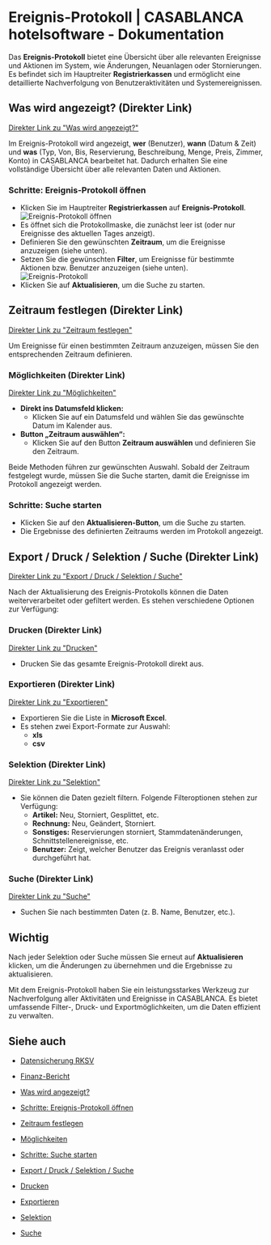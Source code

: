 # Ereignis-Protokoll | CASABLANCA hotelsoftware - Dokumentation

Das **Ereignis-Protokoll** bietet eine Übersicht über alle relevanten Ereignisse und Aktionen im System, wie Änderungen, Neuanlagen oder Stornierungen.  
Es befindet sich im Hauptreiter **Registrierkassen** und ermöglicht eine detaillierte Nachverfolgung von Benutzeraktivitäten und Systemereignissen.

## Was wird angezeigt? (Direkter Link)
[Direkter Link zu "Was wird angezeigt?"](https://docs.casablanca.at/desktop/fiscalization/rksv/event_protocol/#was-wird-angezeigt)

Im Ereignis-Protokoll wird angezeigt, **wer** (Benutzer), **wann** (Datum & Zeit) und **was** (Typ, Von, Bis, Reservierung, Beschreibung, Menge, Preis, Zimmer, Konto) in CASABLANCA bearbeitet hat. Dadurch erhalten Sie eine vollständige Übersicht über alle relevanten Daten und Aktionen.

### Schritte: Ereignis-Protokoll öffnen
* Klicken Sie im Hauptreiter **Registrierkassen** auf **Ereignis-Protokoll**.  
  ![Ereignis-Protokoll öffnen](https://docs.casablanca.at/assets/images/ereignisprotokoll_oeffnen-087b0967f4601d25e13b3524d288d65b.png "Ereignis-Protokoll öffnen")
* Es öffnet sich die Protokollmaske, die zunächst leer ist (oder nur Ereignisse des aktuellen Tages anzeigt).
* Definieren Sie den gewünschten **Zeitraum**, um die Ereignisse anzuzeigen (siehe unten).
* Setzen Sie die gewünschten **Filter**, um Ereignisse für bestimmte Aktionen bzw. Benutzer anzuzeigen (siehe unten).  
  ![Ereignis-Protokoll](https://docs.casablanca.at/assets/images/ereignisprotokoll-907b4bfa7fe670944d710e5e1c7e78d2.png "Ereignis-Protokoll")
* Klicken Sie auf **Aktualisieren**, um die Suche zu starten.

## Zeitraum festlegen (Direkter Link)
[Direkter Link zu "Zeitraum festlegen"](https://docs.casablanca.at/desktop/fiscalization/rksv/event_protocol/#zeitraum-festlegen)

Um Ereignisse für einen bestimmten Zeitraum anzuzeigen, müssen Sie den entsprechenden Zeitraum definieren.

### Möglichkeiten (Direkter Link)
[Direkter Link zu "Möglichkeiten"](https://docs.casablanca.at/desktop/fiscalization/rksv/event_protocol/#möglichkeiten)

* **Direkt ins Datumsfeld klicken:**
  * Klicken Sie auf ein Datumsfeld und wählen Sie das gewünschte Datum im Kalender aus.
* **Button „Zeitraum auswählen“:**
  * Klicken Sie auf den Button **Zeitraum auswählen** und definieren Sie den Zeitraum.

Beide Methoden führen zur gewünschten Auswahl. Sobald der Zeitraum festgelegt wurde, müssen Sie die Suche starten, damit die Ereignisse im Protokoll angezeigt werden.

### Schritte: Suche starten
* Klicken Sie auf den **Aktualisieren-Button**, um die Suche zu starten.
* Die Ergebnisse des definierten Zeitraums werden im Protokoll angezeigt.

## Export / Druck / Selektion / Suche (Direkter Link)
[Direkter Link zu "Export / Druck / Selektion / Suche"](https://docs.casablanca.at/desktop/fiscalization/rksv/event_protocol/#export--druck--selektion--suche)

Nach der Aktualisierung des Ereignis-Protokolls können die Daten weiterverarbeitet oder gefiltert werden. Es stehen verschiedene Optionen zur Verfügung:

### Drucken (Direkter Link)
[Direkter Link zu "Drucken"](https://docs.casablanca.at/desktop/fiscalization/rksv/event_protocol/#drucken)

* Drucken Sie das gesamte Ereignis-Protokoll direkt aus.

### Exportieren (Direkter Link)
[Direkter Link zu "Exportieren"](https://docs.casablanca.at/desktop/fiscalization/rksv/event_protocol/#exportieren)

* Exportieren Sie die Liste in **Microsoft Excel**.
* Es stehen zwei Export-Formate zur Auswahl:
  * **xls**
  * **csv**

### Selektion (Direkter Link)
[Direkter Link zu "Selektion"](https://docs.casablanca.at/desktop/fiscalization/rksv/event_protocol/#selektion)

* Sie können die Daten gezielt filtern. Folgende Filteroptionen stehen zur Verfügung:
  * **Artikel:** Neu, Storniert, Gesplittet, etc.
  * **Rechnung:** Neu, Geändert, Storniert.
  * **Sonstiges:** Reservierungen storniert, Stammdatenänderungen, Schnittstellenereignisse, etc.
  * **Benutzer:** Zeigt, welcher Benutzer das Ereignis veranlasst oder durchgeführt hat.

### Suche (Direkter Link)
[Direkter Link zu "Suche"](https://docs.casablanca.at/desktop/fiscalization/rksv/event_protocol/#suche)

* Suchen Sie nach bestimmten Daten (z. B. Name, Benutzer, etc.).

## Wichtig
Nach jeder Selektion oder Suche müssen Sie erneut auf **Aktualisieren** klicken, um die Änderungen zu übernehmen und die Ergebnisse zu aktualisieren.

Mit dem Ereignis-Protokoll haben Sie ein leistungsstarkes Werkzeug zur Nachverfolgung aller Aktivitäten und Ereignisse in CASABLANCA. Es bietet umfassende Filter-, Druck- und Exportmöglichkeiten, um die Daten effizient zu verwalten.

## Siehe auch
* [Datensicherung RKSV](https://docs.casablanca.at/desktop/fiscalization/rksv/data_backup_rksv)  
* [Finanz-Bericht](https://docs.casablanca.at/desktop/fiscalization/rksv/financial_report)

* [Was wird angezeigt?](https://docs.casablanca.at/desktop/fiscalization/rksv/event_protocol/#was-wird-angezeigt)  
* [Schritte: Ereignis-Protokoll öffnen](https://docs.casablanca.at/desktop/fiscalization/rksv/event_protocol/#schritte)  
* [Zeitraum festlegen](https://docs.casablanca.at/desktop/fiscalization/rksv/event_protocol/#zeitraum-festlegen)  
* [Möglichkeiten](https://docs.casablanca.at/desktop/fiscalization/rksv/event_protocol/#möglichkeiten)  
* [Schritte: Suche starten](https://docs.casablanca.at/desktop/fiscalization/rksv/event_protocol/#schritte-1)  
* [Export / Druck / Selektion / Suche](https://docs.casablanca.at/desktop/fiscalization/rksv/event_protocol/#export--druck--selektion--suche)  
* [Drucken](https://docs.casablanca.at/desktop/fiscalization/rksv/event_protocol/#drucken)  
* [Exportieren](https://docs.casablanca.at/desktop/fiscalization/rksv/event_protocol/#exportieren)  
* [Selektion](https://docs.casablanca.at/desktop/fiscalization/rksv/event_protocol/#selektion)  
* [Suche](https://docs.casablanca.at/desktop/fiscalization/rksv/event_protocol/#suche)